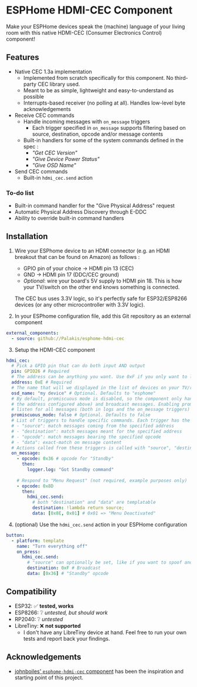 # ESPHome HDMI-CEC Component

Make your ESPHome devices speak the (machine) language of your living room with this native HDMI-CEC (Consumer Electronics Control) component!

## Features

- Native CEC 1.3a implementation
    - Implemented from scratch specifically for this component. No third-party CEC library used.
    - Meant to be as simple, lightweight and easy-to-understand as possible
    - Interrupts-based receiver (no polling at all). Handles low-level byte acknowledgements
- Receive CEC commands
    - Handle incoming messages with `on_message` triggers
      - Each trigger specified in `on_message` supports filtering based on source, destination, opcode and/or message contents
    - Built-in handlers for some of the system commands defined in the spec :
      - _"Get CEC Version"_
      - _"Give Device Power Status"_
      - _"Give OSD Name"_
- Send CEC commands
    - Built-in `hdmi_cec.send` action

### To-do list

- Built-in command handler for the "Give Physical Address" request
- Automatic Physical Address Discovery through E-DDC
- Ability to override built-in command handlers

## Installation

1. Wire your ESPhome device to an HDMI connector (e.g. an HDMI breakout that can be found on Amazon) as follows :
    - GPIO pin of your choice -> HDMI pin 13 (CEC)
    - GND -> HDMI pin 17 (DDC/CEC ground)
    - _Optional_: wire your board's 5V supply to HDMI pin 18. This is how your TV/switch on the other end knows something is connected.

    The CEC bus uses 3.3V logic, so it's perfectly safe for ESP32/ESP8266 devices (or any other microcontroller with 3.3V logic).

2. In your ESPhome configuration file, add this Git repository as an external component

```yaml
external_components:
  - source: github://Palakis/esphome-hdmi-cec
```

3. Setup the HDMI-CEC component

```yaml
hdmi_cec:
  # Pick a GPIO pin that can do both input AND output
  pin: GPIO26 # Required
  # The address can be anything you want. Use 0xF if you only want to listen to the bus and not act like a standard device
  address: 0xE # Required
  # The name that will we displayed in the list of devices on your TV/receiver
  osd_name: "my device" # Optional. Defaults to "esphome"
  # By default, promiscuous mode is disabled, so the component only handles directly-address messages (matching
  # the address configured above) and broadcast messages. Enabling promiscuous mode will make the component
  # listen for all messages (both in logs and the on_message triggers)
  promiscuous_mode: false # Optional. Defaults to false
  # List of triggers to handle specific commands. Each trigger has the following optional filter parameters:
  # - "source": match messages coming from the specified address
  # - "destination": match messages meant for the specified address
  # - "opcode": match messages bearing the specified opcode
  # - "data": exact-match on message content
  # Actions called from these triggers is called with "source", "destination" and "data" as parameters
  on_message:
    - opcode: 0x36 # opcode for "Standby"
      then:
        logger.log: "Got Standby command"
    
    # Respond to "Menu Request" (not required, example purposes only)
    - opcode: 0x8D
      then:
        hdmi_cec.send:
          # both "destination" and "data" are templatable
          destination: !lambda return source;
          data: [0x8E, 0x01] # 0x01 => "Menu Deactivated"

```

4. (optional) Use the `hdmi_cec.send` action in your ESPHome configuration

```yaml
button:
  - platform: template
    name: "Turn everything off"
    on_press:
      hdmi_cec.send:
        # "source" can optionally be set, like if you want to spoof another device's address
        destination: 0xF # Broadcast
        data: [0x36] # "Standby" opcode
```

## Compatibility

- ESP32: ✅ **tested, works**
- ESP8266: ❔ _untested, but should work_
- RP2040: ❔ _untested_
- LibreTiny: ❌ **not supported**
  - I don't have any LibreTiny device at hand. Feel free to run your own tests and report back your findings.

## Acknowledgements

- [johnboiles' `esphome-hdmi-cec` component](https://github.com/johnboiles/esphome-hdmi-cec) has been the inspiration and starting point of this project.
